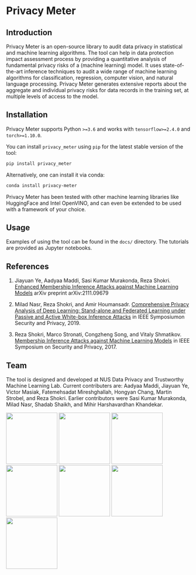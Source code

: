 # Privacy Meter

## Introduction

Privacy Meter is an open-source library to audit data privacy in statistical and machine learning algorithms. The tool can help in data protection impact assessment process by providing a quantitative analysis of fundamental privacy risks of a (machine learning) model. It uses state-of-the-art inference techniques to audit a wide range of machine learning algorithms for classification, regression, computer vision, and natural language processing. Privacy Meter generates extensive reports about the aggregate and individual privacy risks for data records in the training set, at multiple levels of access to the model.

## Installation

Privacy Meter supports Python `>=3.6` and works with `tensorflow>=2.4.0` and `torch>=1.10.0`.

You can install `privacy_meter` using `pip` for the latest stable version of the tool:

```bash
pip install privacy_meter
```

Alternatively, one can install it via conda:

```bash
conda install privacy-meter
```

Privacy Meter has been tested with other machine learning libraries like HuggingFace and Intel OpenVINO, and can even be extended to be used with a framework of your choice. 

## Usage

Examples of using the tool can be found in the `docs/` directory. The tutorials are provided as Jupyter notebooks.

## References

1. Jiayuan Ye, Aadyaa Maddi, Sasi Kumar Murakonda, Reza Shokri. [Enhanced Membership Inference Attacks against Machine Learning Models](https://arxiv.org/pdf/2111.09679.pdf) arXiv preprint arXiv:2111.09679

2. Milad Nasr, Reza Shokri, and Amir Houmansadr. [Comprehensive Privacy Analysis of Deep Learning: Stand-alone and Federated Learning under Passive and Active White-box Inference Attacks](https://www.comp.nus.edu.sg/~reza/files/Shokri-SP2019.pdf) in IEEE Symposiumon Security and Privacy, 2019.

3. Reza Shokri, Marco Stronati, Congzheng Song, and Vitaly Shmatikov. [Membership Inference Attacks against Machine Learning Models](https://www.comp.nus.edu.sg/~reza/files/Shokri-SP2017.pdf) in IEEE Symposium on Security and Privacy, 2017.

## Team

The tool is designed and developed at NUS Data Privacy and Trustworthy Machine Learning Lab. Current contributers are: Aadyaa Maddi, Jiayuan Ye, Victor Masiak, Fatemehsadat Mireshghallah, Hongyan Chang, Martin Strobel, and Reza Shokri. Earlier contributors were Sasi Kumar Murakonda, Milad Nasr, Shadab Shaikh, and Mihir Harshavardhan Khandekar.

<p float="left">
<img src="https://www.comp.nus.edu.sg/~reza/img/aadyaa.jpg" height="140"/>
<img src="https://www.comp.nus.edu.sg/~reza/img/jiayuan.jpg" height="140"/>
<img src="https://www.comp.nus.edu.sg/~reza/img/victor.jpg" height="140"/>
<img src="https://cseweb.ucsd.edu//~fmireshg/pic.jpg" height="140"/>
<img src="https://www.comp.nus.edu.sg/~reza/img/martin.jpg" height="140"/>
<img src="https://www.comp.nus.edu.sg/~reza/img/hongyan.jpg" height="140"/>  
<img src="https://www.comp.nus.edu.sg/~reza/img/reza.jpg" height="140"/>
</p>
